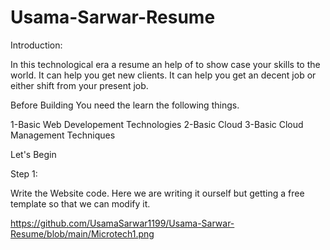 # Usama-Sarwar-Resume
Introduction:

In this technological era a resume an help of to show case your skills to the world. It can help you get new clients. It can help you get an decent job or either shift from your present job.


Before Building You need the learn the following things.

1-Basic Web Developement Technologies 
2-Basic Cloud
3-Basic  Cloud Management  Techniques

Let's Begin


Step 1:

Write the Website code. Here we are writing it ourself but getting a free template so that we can modify it.


https://github.com/UsamaSarwar1199/Usama-Sarwar-Resume/blob/main/Microtech1.png




